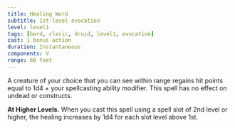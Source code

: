 ```yaml
---
title: Healing Word
subtitle: 1st-level evocation
level: level1
tags: [bard, cleric, druid, level1, evocation]
cast: 1 bonus action
duration: Instantaneous
components: V
range: 60 feet
---
```

A creature of your choice that you can see within range regains hit points equal to 1d4 + your spellcasting ability modifier. This spell has no effect on undead or constructs.

**At Higher Levels.** When you cast this spell using a spell slot of 2nd level or higher, the healing increases by 1d4 for each slot level above 1st.
